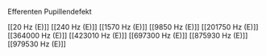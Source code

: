 Efferenten Pupillendefekt

[[20 Hz (E)]]
[[240 Hz (E)]]
[[1570 Hz (E)]]
[[9850 Hz (E)]]
[[201750 Hz (E)]]
[[364000 Hz (E)]]
[[423010 Hz (E)]]
[[697300 Hz (E)]]
[[875930 Hz (E)]]
[[979530 Hz (E)]]